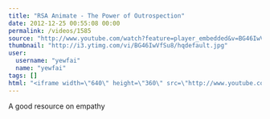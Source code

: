 ```yaml
---
title: "RSA Animate - The Power of Outrospection"
date: 2012-12-25 00:55:08 00:00
permalink: /videos/1585
source: "http://www.youtube.com/watch?feature=player_embedded&v=BG46IwVfSu8#!"
thumbnail: "http://i3.ytimg.com/vi/BG46IwVfSu8/hqdefault.jpg"
user:
  username: "yewfai"
  name: "yewfai"
tags: []
html: "<iframe width=\"640\" height=\"360\" src=\"http://www.youtube.com/embed/BG46IwVfSu8?wmode=transparent&feature=oembed\" frameborder=\"0\" allowfullscreen></iframe>"
---
```


A good resource on empathy